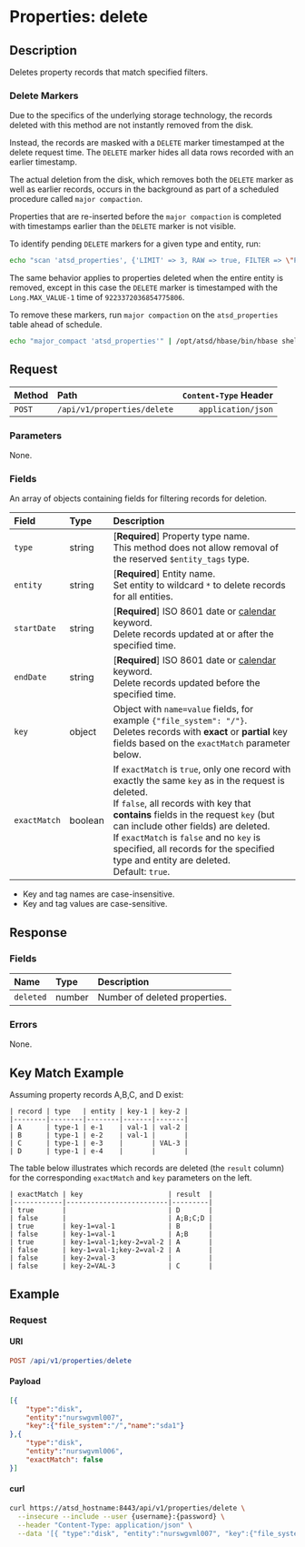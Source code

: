 # Properties: delete

## Description

Deletes property records that match specified filters.

### Delete Markers

Due to the specifics of the underlying storage technology, the records deleted with this method are not instantly removed from the disk.

Instead, the records are masked with a `DELETE` marker timestamped at the delete request time. The `DELETE` marker hides all data rows recorded with an earlier timestamp.

The actual deletion from the disk, which removes both the `DELETE` marker as well as earlier records, occurs in the background as part of a scheduled procedure called `major compaction`.

Properties that are re-inserted before the `major compaction` is completed with timestamps earlier than the `DELETE` marker is not visible.

To identify pending `DELETE` markers for a given type and entity, run:

```sh
echo "scan 'atsd_properties', {'LIMIT' => 3, RAW => true, FILTER => \"PrefixFilter('\\"prop_type\\":\\"entity_name\\"')\"}" | /opt/atsd/hbase/bin/hbase shell
```

The same behavior applies to properties deleted when the entire entity is removed, except in this case the `DELETE` marker is timestamped with the `Long.MAX_VALUE-1` time of `9223372036854775806`.

To remove these markers, run `major compaction` on the `atsd_properties` table ahead of schedule.

```sh
echo "major_compact 'atsd_properties'" | /opt/atsd/hbase/bin/hbase shell
```

## Request

| Method | Path | `Content-Type` Header|
|:---|:---|---:|
| `POST` | `/api/v1/properties/delete` | `application/json` |

### Parameters

None.

### Fields

An array of objects containing fields for filtering records for deletion.

| **Field**  | **Type** | **Description**  |
|:---|:---|:---|
| `type` | string | [**Required**] Property type name. <br>This method does not allow removal of the reserved `$entity_tags` type.|
| `entity` | string | [**Required**] Entity name. <br>Set entity to wildcard `*` to delete records for all entities.|
| `startDate` | string | [**Required**] ISO 8601 date or [calendar](../../../shared/calendar.md) keyword. <br>Delete records updated at or after the specified time. |
| `endDate` | string | [**Required**] ISO 8601 date or [calendar](../../../shared/calendar.md) keyword.<br>Delete records updated before the specified time. |
| `key` | object | Object with `name=value` fields, for example `{"file_system": "/"}`.<br>Deletes records with **exact** or **partial** key fields based on the `exactMatch` parameter below.|
| `exactMatch` | boolean | If `exactMatch` is `true`, only one record with exactly the same `key` as in the request is deleted.<br>If `false`, all records with key that **contains** fields in the request `key` (but can include other fields) are deleted.<br>If `exactMatch` is `false` and no `key` is specified, all records for the specified type and entity are deleted.<br>Default: `true`.|

* Key and tag names are case-insensitive.
* Key and tag values are case-sensitive.

## Response

### Fields

| **Name**  | **Type** | **Description**  |
|:---|:---|:---|
| `deleted` | number | Number of deleted properties. |

### Errors

None.

## Key Match Example

Assuming property records A,B,C, and D exist:

```ls
| record | type   | entity | key-1 | key-2 |
|--------|--------|--------|-------|-------|
| A      | type-1 | e-1    | val-1 | val-2 |
| B      | type-1 | e-2    | val-1 |       |
| C      | type-1 | e-3    |       | VAL-3 |
| D      | type-1 | e-4    |       |       |
```

The table below illustrates which records are deleted (the `result` column) for the corresponding `exactMatch` and `key` parameters on the left.

```ls
| exactMatch | key                     | result  |
|------------|-------------------------|---------|
| true       |                         | D       |
| false      |                         | A;B;C;D |
| true       | key-1=val-1             | B       |
| false      | key-1=val-1             | A;B     |
| true       | key-1=val-1;key-2=val-2 | A       |
| false      | key-1=val-1;key-2=val-2 | A       |
| false      | key-2=val-3             |         |
| false      | key-2=VAL-3             | C       |
```

## Example

### Request

#### URI

```elm
POST /api/v1/properties/delete
```

#### Payload

```json
[{
    "type":"disk",
    "entity":"nurswgvml007",
    "key":{"file_system":"/","name":"sda1"}
},{
    "type":"disk",
    "entity":"nurswgvml006",
    "exactMatch": false
}]
```

#### curl

```bash
curl https://atsd_hostname:8443/api/v1/properties/delete \
  --insecure --include --user {username}:{password} \
  --header "Content-Type: application/json" \
  --data '[{ "type":"disk", "entity":"nurswgvml007", "key":{"file_system":"/","name":"sda1"} }]'
```
